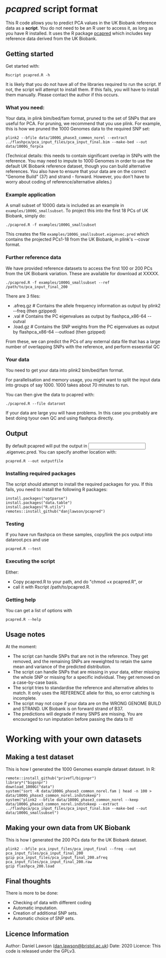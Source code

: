 # *pcapred* script format

This R code allows you to predict PCA values in the UK Biobank reference data as a **script**. You do not need to be an R user to access it, as long as you have R installed. It uses the R package [pcapred](https://github.com/danjlawson/pcapred) which includes key reference data derived from the UK Biobank.

## Getting started

Get started with:

```{sh}
Rscript pcapred.R -h
```

It is likely that you do not have all of the libraries required to run the script. If not, the script will attempt to install them. If this fails, you will have to install them manually. Please contact the author if this occurs.

### What you need:

Your data, in plink bim/bed/fam format, pruned to the set of SNPs that are useful for PCA. For pruning, we recommend that you use plink. For example, this is how we pruned the 1000 Genomes data to the required SNP set:

```{sh}
plink2 --bfile data/1000G_phase3_common_norel --extract ../flashpca/pca_input_files/pca_input_final.bim --make-bed --out data/1000G_forpca
```

(Technical details: this needs to contain significant overlap in SNPs with the reference. You may need to impute to 1000 Genomes in order to use the default UK Biobank reference dataset, though you can build alternative references. You also have to ensure that your data are on the correct "Genome Build" (37) and strand - forward. However, you don't have to worry about coding of reference/alternative alleles.)

### Example application

A small subset of 1000G data is included as an example in `examples/1000G_smallsubset`. To project this into the first 18 PCs of UK Biobank, simply do:

```{sh}
./pcapred.R -f examples/1000G_smallsubset
```

This creates the file `examples/1000G_smallsubset.eigenvec.pred` which contains the projected PCs1-18 from the UK Biobank, in plink's --covar format.

### Further reference data

We have provided reference datasets to access the first 100 or 200 PCs from the UK Biobank variation. These are available for download at XXXXX.

```{sh}
./pcapred.R -f examples/1000G_smallsubset --ref /path/to/pca_input_final_200
```

There are 3 files:
- .afreq.gz # Contains the allele frequency information as output by plink2 --freq (then gzipped)
- .val # Contains the PC eigenvalues as output by flashpca_x86-64 --outval
- .load.gz # Contains the SNP weights from the PC eigenvalues as output by flashpca_x86-64 --outload (then gzipped)

From these, we can predict the PCs of any external data file that has a large number of overlapping SNPs with the reference, and perform essesntial QC

### Your data

You need to get your data into plink2 bim/bed/fam format.

For parallelisation and memory usage, you might want to split the input data into groups of say 1000. 1000 takes about 70 minutes to run.

You can then give the data to pcapred with:

```
./pcapred.R --file dataroot
```

If your data are large you will have problems.  In this case you probably are best doing tyour own QC and using flashpca directly.

## Output

By default pcapred will put the output in <input>.eigenvec.pred. You can specify another location with:

```
pcapred.R --out outputfile
```

### Installing required packages

The script should attempt to install the required packages for you. If this fails, you need to install the following R packages:

```
install.packages("optparse")
install.packages("data.table")
install.packages("R.utils")
remotes::install_github("danjlawson/pcapred")
```

### Testing

If you have run flashpca on these samples, copy/link the pcs output into dataroot.pcs and use

```
pcapred.R --test
```

### Executing the script

Either:
- Copy pcapred.R to your path, and do "chmod +x pcapred.R", or
- call it with Rscript /path/to/pcapred.R.

### Getting help

You can get a list of options with

```
pcapred.R --help
```

## Usage notes

At the moment:

- The script can handle SNPs that are not in the reference. They get removed, and the remaining SNPs are reweighted to retain the same mean and variance of the predicted distribution.
- The script can handle SNPs that are missing in your data, either missing the whole SNP or missing for a specific individual. They get removed on a case-by-case basis.
- The script tries to standardise the reference and alternative alleles to match. It only uses the REFERENCE allele for this, so error catching is incomplete.
- The script may not cope if your data are on the WRONG GENOME BUILD and STRAND. UK Biobank is on forward strand of B37.
- The predictions will degrade if many SNPS are missing. You are encouraged to run imputation before passing the data to it!

# Working with your own datasets

## Making a test dataset

This is how I generated the 1000 Genomes example dataset dataset. In R:

```{r}
remote::install_github("privefl/bigsnpr")
library*("bigsnpr")
download_1000G("data")
system("sort -R data/1000G_phase3_common_norel.fam | head -n 100 > data/1000G_phase3_common_norel.indstokeep")
system("plink2 --bfile data/1000G_phase3_common_norel --keep data/1000G_phase3_common_norel.indstokeep --extract ../flashpca/pca_input_files/pca_input_final.bim --make-bed --out data/1000G_smallsubset")
```

## Making your own data from UK Biobank

This is how I generated the 200 PCs data for the UK Biobank dataset.

```{sh}
plink2 --bfile pca_input_files/pca_input_final --freq --out pca_input_files/pca_input_final_200
gzip pca_input_files/pca_input_final_200.afreq pca_input_files/pca_input_final_200.raw
gzip flashpca_200.load
```

## Final thoughts

There is more to be done:

* Checking of data with different coding
* Automatic imputation.
* Creation of additional SNP sets.
* Automatic choice of SNP sets.

## Licence Information

Author: Daniel Lawson (dan.lawson@bristol.ac.uk)
Date: 2020
Licence: This code is released under the GPLv3.
